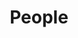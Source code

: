---
layout: profiles
permalink: /people/
title: People
description: members of the AIRO Lab. 
nav: true
nav_order: 7

profiles:
  # if you want to include more than one profile, just replicate the following block
  # and create one content file for each profile inside _pages/
  - align: left
    name: Prof. Chih-Yung Wen
    image: ppl/cywen.jpg
    content: ppl_pages/cywen.md
    image_circular: true # crops the image to make it circular
    

  - align: left
    image: ppl/by.jpg
    content: ppl_pages/boyang.md
    image_circular: true # crops the image to make it circular
    
      
  - align: left
    image: ppl/bing.jpg
    content: ppl_pages/bing.md
    image_circular: true # crops the image to make it circular
    

  - align: left
    image: ppl/tianqi.png
    content: ppl_pages/tianqi.md
    image_circular: true # crops the image to make it circular
  
  - align: left
    image: ppl/liyu.png
    content: ppl_pages/liyu.md
    image_circular: true
  
  - align: left
    image: ppl/kangliu.png
    content: ppl_pages/kangliu.md
    image_circular: true

students:
  - align: left
    image: ppl/sky.jpg
    content: ppl_pages/sky.md
    image_circular: true

  - align: left
    image: ppl/bailun.png
    content: ppl_pages/bailun.md
    image_circular: true
  
  - align: left
    image: ppl/yefeng.jpg
    content: ppl_pages/yefeng.md
    image_circular: true
  
  - align: left
    image: ppl/canning.jpg
    content: ppl_pages/canning.md
    image_circular: true

  - align: left
    image: ppl/tao.png
    content: ppl_pages/tao.md
    image_circular: true

  - align: left
    image: ppl/wenyu.jpg
    content: ppl_pages/wenyu.md
    image_circular: true
  
  - align: left
    image: ppl/qihang.png
    content: ppl_pages/qihang.md
    image_circular: true

  - align: left
    image: ppl/patty.png
    content: ppl_pages/patty.md
    image_circular: true

  - align: left
    image: ppl/huyang.png
    content: ppl_pages/huyang.md
    image_circular: true
  
  - align: left
    image: ppl/athena.png
    content: ppl_pages/athena.md
    image_circular: true
  
  - align: left
    image: ppl/haru.png
    content: ppl_pages/haru.md
    image_circular: true

  - align: left
    image: ppl/peiyuan.png
    content: ppl_pages/peiyuan.md
    image_circular: true

  - align: left
    image: ppl/yuanbo.png
    content: ppl_pages/yuanbo.md
    image_circular: true

  - align: left
    image: ppl/zhengyan.png
    content: ppl_pages/zhengyan.md
    image_circular: true

  - align: left
    image: ppl/tanzheng.png
    content: ppl_pages/tanzheng.md
    image_circular: true

  - align: left
    image: ppl/rg.png
    content: ppl_pages/rg.md
    image_circular: true

  - align: left
    image: ppl/yifei.png
    content: ppl_pages/yifei.md
    image_circular: true

  - align: left
    image: ppl/yuzhou.png
    content: ppl_pages/yuzhou.md
    image_circular: true

alumnus:
  - align: left
    image: ppl/sunjianxuan.jpg
    content: ppl_pages/jingxuan.md
    image_circular: true 

  - align: left
    image: ppl/sunjianxuan.jpg
    content: ppl_pages/jingxuan.md
    image_circular: true 
---